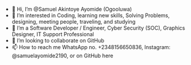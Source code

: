 - 👋 Hi, I’m @Samuel Akintoye Ayomide (Ogooluwa)
- 👀 I’m interested in Coding, learning new skills, Solving Problems, designing, meeting people, traveling, and studying 
- 🌱 I’m a Software Developer / Engineer, Cyber Security (SOC), Graphics Designer, IT Support Professional
- 💞️ I’m looking to collaborate on GitHub
- 📫 How to reach me WhatsApp no. +2348156650836, Instagram: @samuelayomide2190, or on GitHub here
<!---
Samuelogooluwa/Samuelogooluwa is a ✨ special ✨ repository because its `README.md` (this file) appears on your GitHub profile.
You can click the Preview link to take a look at your changes.
--->
